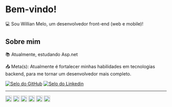 # Bem-vindo!

:computer: Sou Willian Melo, um desenvolvedor front-end (web e mobile)!

## Sobre mim

:books: Atualmente, estudando Asp.net

:outbox_tray: Meta(s): Atualmente é fortalecer minhas habilidades em tecnologias backend, para me tornar um desenvolvedor mais completo.


[![Selo do GitHub](https://img.shields.io/badge/-Github-000?style=flat-square&logo=Github&logoColor=white&link=https://github.com/willianmelo98?tab=repositories)](https://github.com/willianmelo98?tab=repositories)   [![Selo do Linkedin](https://img.shields.io/badge/-LinkedIn-blue?style=flat-square&logo=Linkedin&logoColor=white&link=https://www.linkedin.com/in/willian-melo-349208125/)](https://www.linkedin.com/in/willian-melo-349208125/)

----------------------------------------------------------------------------------

<img height= "20" src= "https://img.shields.io/badge/Flutter-02569B?style=for-the-badge&logo=flutter&logoColor=white"> <img height="20" src= "https://img.shields.io/badge/TypeScript-007ACC?style=for-the-badge&logo=typescript&logoColor=white"> <img height="20" src= "https://img.shields.io/badge/Angular-DD0031?style=for-the-badge&logo=angular&logoColor=white"> <img height="20" src= "https://img.shields.io/badge/React-20232A?style=for-the-badge&logo=react&logoColor=61DAFB"> <img height="20" src= "https://img.shields.io/badge/Microsoft_SharePoint-0078D4?style=for-the-badge&logo=microsoft-sharepoint&logoColor=white"> <img height="20" src= "https://img.shields.io/badge/firebase-ffca28?style=for-the-badge&logo=firebase&logoColor=black">

